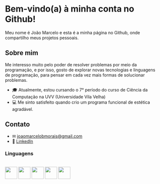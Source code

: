 # Bem-vindo(a) à minha conta no Github!

Meu nome é João Marcelo e esta é a minha página no Github, onde compartilho meus projetos pessoais.

## Sobre mim

Me interesso muito pelo poder de resolver problemas por meio da programação, e por isso, gosto de explorar novas tecnologias e linguagens de programação, para pensar em cada vez mais formas de solucionar problemas.

- 🎓 Atualmente, estou cursando o 7° período do curso de Ciência da Computação na UVV (Universidade Vila Velha)
- 💻 Me sinto satisfeito quando crio um programa funcional de estética agradável.

## Contato

- ✉ [joaomarcelobmorais@gmail.com](mailto:joaomarcelobmorais@gmail.com)
- 🔗 [LinkedIn](https://www.linkedin.com/in/jamelo-bm/)

### Linguagens
<div style="display: inline_block"><br>
  <img src="https://cdn.jsdelivr.net/gh/devicons/devicon/icons/c/c-plain.svg" height="40" width="40"/>
  <img src="https://cdn.jsdelivr.net/gh/devicons/devicon/icons/python/python-plain.svg" height="40" width="40"/>
  <img src="https://cdn.jsdelivr.net/gh/devicons/devicon/icons/html5/html5-plain.svg" height="40" width="40"/>
  <img src="https://cdn.jsdelivr.net/gh/devicons/devicon/icons/css3/css3-plain.svg" height="40" width="40"/>
  <img src="https://cdn.jsdelivr.net/gh/devicons/devicon/icons/javascript/javascript-plain.svg" height="40" width="40"/>
</div>
